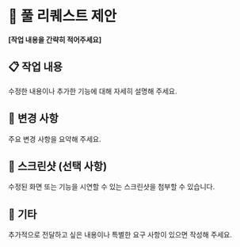 # 🚀 풀 리퀘스트 제안

**[작업 내용을 간략히 적어주세요]**

## 📋 작업 내용

수정한 내용이나 추가한 기능에 대해 자세히 설명해 주세요.

## 🔧 변경 사항

주요 변경 사항을 요약해 주세요.

## 📸 스크린샷 (선택 사항)

수정된 화면 또는 기능을 시연할 수 있는 스크린샷을 첨부할 수 있습니다.

## 📄 기타

추가적으로 전달하고 싶은 내용이나 특별한 요구 사항이 있으면 작성해 주세요.
